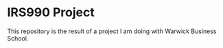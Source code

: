 # IRS990 Project

This repository is the result of a project I am doing with Warwick Business School. 
